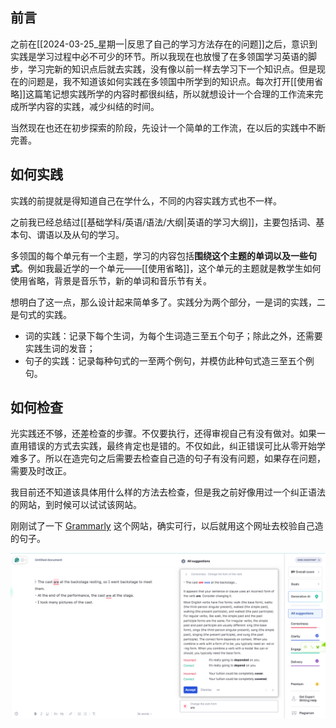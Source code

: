 ## 前言

之前在[[2024-03-25_星期一|反思了自己的学习方法存在的问题]]之后，意识到实践是学习过程中必不可少的环节。所以我现在也放慢了在多领国学习英语的脚步，学习完新的知识点后就去实践，没有像以前一样去学习下一个知识点。但是现在的问题是，我不知道该如何实践在多领国中所学到的知识点。每次打开[[使用省略]]这篇笔记想实践所学的内容时都很纠结，所以就想设计一个合理的工作流来完成所学内容的实践，减少纠结的时间。

当然现在也还在初步探索的阶段，先设计一个简单的工作流，在以后的实践中不断完善。

## 如何实践

实践的前提就是得知道自己在学什么，不同的内容实践方式也不一样。

之前我已经总结过[[基础学科/英语/语法/大纲|英语的学习大纲]]，主要包括词、基本句、谓语以及从句的学习。


多领国的每个单元有一个主题，学习的内容包括**围绕这个主题的单词以及一些句式**。例如我最近学的一个单元——[[使用省略]]，这个单元的主题就是教学生如何使用省略，背景是音乐节，新的单词和音乐节有关。

想明白了这一点，那么设计起来简单多了。实践分为两个部分，一是词的实践，二是句式的实践。

- 词的实践：记录下每个生词，为每个生词造三至五个句子；除此之外，还需要实践生词的发音；
- 句子的实践：记录每种句式的一至两个例句，并模仿此种句式造三至五个例句。

## 如何检查

光实践还不够，还差检查的步骤。不仅要执行，还得审视自己有没有做对。如果一直用错误的方式去实践，最终肯定也是错的。不仅如此，纠正错误可比从零开始学难多了。所以在造完句之后需要去检查自己造的句子有没有问题，如果存在问题，需要及时改正。

我目前还不知道该具体用什么样的方法去检查，但是我之前好像用过一个纠正语法的网站，到时候可以试试该网站。

刚刚试了一下 [Grammarly](https://app.grammarly.com/ddocs/2424635406) 这个网站，确实可行，以后就用这个网址去校验自己造的句子。

![](../images/Snipaste_2024-04-06_21-10-54.png)